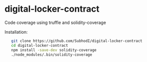 # digital-locker-contract
Code coverage using truffle and solidity-coverage

Installation:
 ```bash
    git clone https://github.com/SubhodI/digital-locker-contract
    cd digital-locker-contract
    npm install -save-dev solidity-coverage 
    ./node_modules/.bin/solidity-coverage 
 ```
